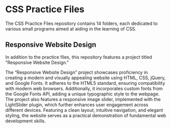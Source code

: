 # CSS Practice Files

The CSS Practice Files repository contains 14 folders, each dedicated to various small programs aimed at aiding in the learning of CSS.

## Responsive Website Design

In addition to the practice files, this repository features a project titled "Responsive Website Design."



The “Responsive Website Design” project showcases proficiency in creating a modern and visually appealing website using HTML, CSS, jQuery, and Google Fonts. It adheres to the HTML5 standard, ensuring compatibility with modern web browsers. Additionally, it incorporates custom fonts from the Google Fonts API, adding a unique typographic style to the webpage. The project also features a responsive image slider, implemented with the LightSlider plugin, which further enhances user engagement across different devices. Featuring a clean layout, intuitive navigation, and elegant styling, the website serves as a practical demonstration of fundamental web development skills.


